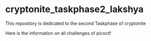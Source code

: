 # cryptonite_taskphase2_lakshya
This repository is dedicated to the second Taskphase of cryptonite

Here is the information on all challenges of picoctf

